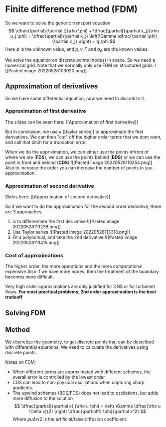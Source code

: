 # Finite difference method (FDM)
So we want to solve the generic transport equation
$$
\dfrac{\partial}{\partial t}(\rho \phi) + \dfrac{\partial}{\partial x_j}(\rho u_j \phi) = \dfrac{\partial}{\partial x_j} \left(\Gamma \dfrac{\partial \phi}{\partial x_j} \right) + q_\phi
$$
Here $\phi$ is the unknown value, and $\rho, v, \Gamma$ and $q_\phi$ are the known values.

We solve the equation on discrete points (nodes) in space. So we need a numerical grid. Note that we normally only use FDM on structured grids.
![[Pasted image 20220528103920.png]]

## Approximation of derivatives
So we have some differential equation, now we need to *discretize* it. 

### Approximation of first derivative
The slides can be seen here:
[[Approximation of first derivative]]

But in conclusion, we use a [[taylor series]] to approximate the first derivatives. 
We can then "cut" off the higher order terms that we dont want, and call that bitch for a truncation error.

When we do the appriximation, we can either use the points infront of where we are (**FDS**), we can use the points behind (**BDS**) or we can use the point in front and behind (**CDS**)
![[Pasted image 20220528110254.png]]
Also to increase the order you can increase the number of points in you approximation.

### Approximation of second derivative
Slides here:
[[Approximation of second derivative]]

So if we want to do the approximation for the second order derivative, there are 3 approaches.

1) is to differentiate the first derivative
   ![[Pasted image 20220528113238.png]]
2) Use Taylor series
   ![[Pasted image 20220528113318.png]]
3) Fit a polynomial, and take the 2nd derivative
   ![[Pasted image 20220528113415.png]]

### Cost of approximations
The higher order, the more operations and the more computational expensive
Also if we have more nodes, then the treatment of the buandary becomes more difficult.

Very high order approximations are only justified for DNS or for turbulent flows.
**For most practical problems, 2nd order approximation is the best tradeoff**


## Solving FDM




## Method
We discretize the geometry, to get discrete points that can be described with differential equations.
We need to calculate the derivatives using discrete points.

Notes on FDM:
- When different terms are approximated with different schemes, the overall error is controlled by the lowest order
- CDS can lead to non-physical oscillations when capturing sharp gradients. 
- The upwind schemes (BDS/FDS) does not lead to oscilations, but adds more diffusion to the solution $$
  \dfrac{\partial}{\partial x} (\rho u \phi) = \left( \Gamma \dfrac{\rho u \Delta x}{2}  \right) \dfrac{\partial^2 \phi}{\partial x^2}
  $$
  Where $\rho u \Delta x/2$ is the artificial/false diffusion coefficient.
  